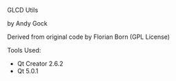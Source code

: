 GLCD Utils

by Andy Gock

Derived from original code by Florian Born (GPL License)

Tools Used:

- Qt Creator 2.6.2
- Qt 5.0.1
